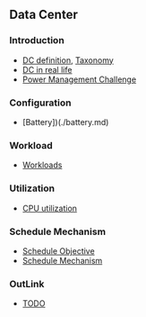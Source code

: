Data Center
---

### Introduction
- [DC definition](./file/datacenter-intro.md), [Taxonomy](./file/taxonomy.md)
- [DC in real life](./file/exampleDC.md)
- [Power Management Challenge](./file/challenge.md)

### Configuration
- [Battery])(./battery.md)

### Workload
- [Workloads](./file/workloads.md)

### Utilization
- [CPU utilization](./file/CPU-utilization.md)

### Schedule Mechanism
- [Schedule Objective](./file/objective.md)
- [Schedule Mechanism](./file/schedule.md)

### OutLink
- [TODO](./file/todo.md)

